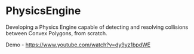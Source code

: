 # PhysicsEngine
Developing a Physics Engine capable of detecting and resolving collisions between Convex Polygons, from scratch.

Demo - https://www.youtube.com/watch?v=dy9yz1bpdWE
